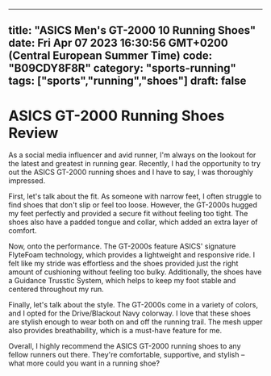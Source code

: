 
---
title: "ASICS Men's GT-2000 10 Running Shoes" 
date: Fri Apr 07 2023 16:30:56 GMT+0200 (Central European Summer Time)
code: "B09CDY8F8R"
category: "sports-running"
tags: ["sports","running","shoes"] 
draft: false
---
    
# ASICS GT-2000 Running Shoes Review

As a social media influencer and avid runner, I'm always on the lookout for the latest and greatest in running gear. Recently, I had the opportunity to try out the ASICS GT-2000 running shoes and I have to say, I was thoroughly impressed.

First, let's talk about the fit. As someone with narrow feet, I often struggle to find shoes that don't slip or feel too loose. However, the GT-2000s hugged my feet perfectly and provided a secure fit without feeling too tight. The shoes also have a padded tongue and collar, which added an extra layer of comfort.

Now, onto the performance. The GT-2000s feature ASICS' signature FlyteFoam technology, which provides a lightweight and responsive ride. I felt like my stride was effortless and the shoes provided just the right amount of cushioning without feeling too bulky. Additionally, the shoes have a Guidance Trusstic System, which helps to keep my foot stable and centered throughout my run.

Finally, let's talk about the style. The GT-2000s come in a variety of colors, and I opted for the Drive/Blackout Navy colorway. I love that these shoes are stylish enough to wear both on and off the running trail. The mesh upper also provides breathability, which is a must-have feature for me.

Overall, I highly recommend the ASICS GT-2000 running shoes to any fellow runners out there. They're comfortable, supportive, and stylish – what more could you want in a running shoe?